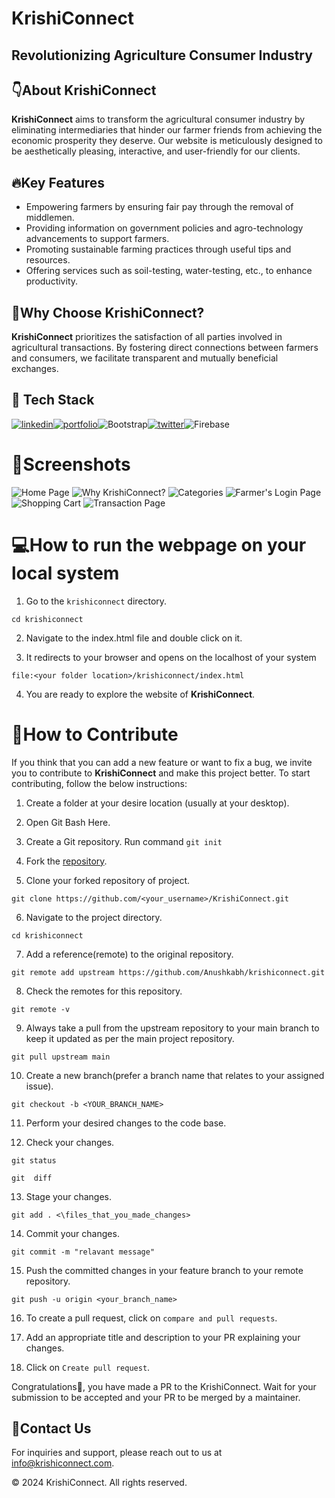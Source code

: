 # KrishiConnect  
## Revolutionizing Agriculture Consumer Industry
## 👇About KrishiConnect

**KrishiConnect** aims to transform the agricultural consumer industry by eliminating intermediaries that hinder our farmer friends from achieving the economic prosperity they deserve. Our website is meticulously designed to be aesthetically pleasing, interactive, and user-friendly for our clients.

## 🔥Key Features

 - Empowering farmers by ensuring fair pay through the removal of middlemen.
 - Providing information on government policies and agro-technology advancements to support farmers.
 - Promoting sustainable farming practices through useful tips and resources.
 - Offering services such as soil-testing, water-testing, etc., to enhance productivity.

## 🤔Why Choose KrishiConnect?

**KrishiConnect** prioritizes the satisfaction of all parties involved in agricultural transactions. By fostering direct connections between farmers and consumers, we facilitate transparent and mutually beneficial exchanges.

## 📌 Tech Stack
[![linkedin](https://img.shields.io/badge/HTML5-E34F26?style=for-the-badge&logo=html5&logoColor=white)](https://www.linkedin.com/in/yashpreeth-nijalinge-aa8a36214/)[![portfolio](https://img.shields.io/badge/CSS3-1572B6?style=for-the-badge&logo=css3&logoColor=white)](https://linkedin.com/)![Bootstrap](https://img.shields.io/badge/bootstrap-%238511FA.svg?style=for-the-badge&logo=bootstrap&logoColor=white)[![twitter](https://img.shields.io/badge/JavaScript-323330?style=for-the-badge&logo=javascript&logoColor=F7DF1E)](https://twitter.com/)![Firebase](https://img.shields.io/badge/firebase-a08021?style=for-the-badge&logo=firebase&logoColor=ffcd34)
# 📸Screenshots
![Home Page](https://photos.app.goo.gl/PF6nTxrAWw4k6zA78)
![Why KrishiConnect?](https://photos.app.goo.gl/DqMnZU2BiBRwvaBG6)
![Categories](https://photos.app.goo.gl/8eiNj5ZN9Ny19oiw8)
![Farmer's Login Page](https://photos.app.goo.gl/L5fvMkUTJSXcJHvf6)
![Shopping Cart](https://photos.app.goo.gl/qrGeCL49SZK2Cpmh7)
![Transaction Page](https://photos.app.goo.gl/Ey1qkdQZh7y6mzGz7)

# 💻How to run the webpage on your local system

1.  Go to the  `krishiconnect`  directory.

```
cd krishiconnect
```
2.  Navigate to the index.html file and double click on it.

3. It redirects to your browser  and opens on the localhost  of your system
```
file:<your folder location>/krishiconnect/index.html
```
4.  You are ready to explore the website of **KrishiConnect**.

# 🤝How to Contribute

If you think that you can add a new feature or want to fix a bug, we invite you to contribute to **KrishiConnect** and make this project better. To start contributing, follow the below instructions:

1.  Create a folder at your desire location (usually at your desktop).

2.   Open Git Bash Here.

3.  Create a Git repository.
            Run command  `git init`
            
4.  Fork the  [repository](https://github.com/Anushkabh/krishiconnect.git).

5.  Clone your forked repository of project.
```
git clone https://github.com/<your_username>/KrishiConnect.git
```

6.  Navigate to the project directory.

```
cd krishiconnect
```
7.  Add a reference(remote) to the original repository.

```
git remote add upstream https://github.com/Anushkabh/krishiconnect.git

```

8.  Check the remotes for this repository.

```
git remote -v

```

9.  Always take a pull from the upstream repository to your main branch to keep it updated as per the main project repository.

```
git pull upstream main

```

10.  Create a new branch(prefer a branch name that relates to your assigned issue).

```
git checkout -b <YOUR_BRANCH_NAME>

```

11.  Perform your desired changes to the code base.
    
12.  Check your changes.
    

```
git status

```

```
git  diff

```

13.  Stage your changes.

```
git add . <\files_that_you_made_changes>

```

14.  Commit your changes.

```
git commit -m "relavant message"

```

15.  Push the committed changes in your feature branch to your remote repository.

```
git push -u origin <your_branch_name>

```

16.  To create a pull request, click on  `compare and pull requests`.
    
17.  Add an appropriate title and description to your PR explaining your changes.
    
18.  Click on  `Create pull request`.
    

Congratulations🎉, you have made a PR to the KrishiConnect. Wait for your submission to be accepted and your PR to be merged by a maintainer.

## 📩Contact Us

[](https://github.com/Anushkabh/krishiconnect?tab=readme-ov-file#contact-us)

For inquiries and support, please reach out to us at  [info@krishiconnect.com](mailto:info@krishiconnect.com).

© 2024 KrishiConnect. All rights reserved.